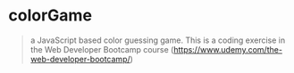 # colorGame

> a JavaScript based color guessing game.
> This is a coding exercise in the Web Developer Bootcamp course (https://www.udemy.com/the-web-developer-bootcamp/)
